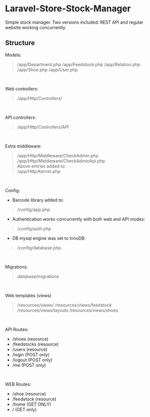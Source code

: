 # Laravel-Store-Stock-Manager
Simple stock manager. Two versions included: REST API and regular website working concurrently.
<br />

## Structure
Models:
> /app/Department.php
> /app/Feedstock.php
> /app/Relation.php
> /app/Shoe.php
> /app/User.php
<br />

Web controllers:
> /app/Http/Controllers/
<br />

API controllers:
> /app/Http/Controllers/API
<br />

Extra middleware:
> /app/Http/Middleware/CheckAdmin.php  
> /app/Http/Middleware/CheckAdminApi.php  
> Above entries added to:  
> /app/Http/Kernel.php
<br />

Config:  
- Barcode library added to:
> /config/app.php  
- Authentication works concurrently with both web and API modes: 
> /config/auth.php  
- DB mysql engine was set to InnoDB: 
> /config/database.php  
<br />

Migrations:
> database/migrations
<br />

Web templates (views)
> /resources/views/
> /resources/views/feedstock
> /resources/views/layouts
> /resources/views/shoes
<br />

API Routes:  
- /shoes (resource)
- /feedstocks (resource)
- /users (resource)
- /login (POST only)
- /logout (POST only)
- /me (POST only)
<br />

WEB Routes:
- /shoe (resource)
- /feedstock (resource)
- /home (GET ONLY)
- / (GET only)
<br />



